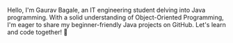 Hello, I'm Gaurav Bagale, an IT engineering student delving into Java programming.
With a solid understanding of Object-Oriented Programming, I'm eager to share my 
beginner-friendly Java projects on GitHub. Let's learn and code together! 🚀

